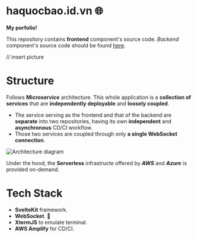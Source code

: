 # haquocbao.id.vn 🌐

**My porfolio!**

This repository contains **frontend** component's source code. _Backend_ component's source code should be found [here](https://github.com/hoangtu47/shell-backend.git).



// insert picture

# Structure

Follows **Microservice** architecture. This whole application is a **collection of services** that are **independently deployable** and **loosely coupled**. 

- The service serving as the frontend and that of the backend are **separate** into two repositories, having its own **independent** and **asynchronous** CD/CI workflow. 
- Those two services are coupled through only **a single WebSocket connection**.

![Architecture diagram](https://github.com/user-attachments/assets/9bbf9ff7-f510-4a8d-8b56-351bde6fa586)

Under the hood, the **Serverless** infrastructe offered by _**AWS**_ and _**Azure**_ is provided on-demand.

# Tech Stack

- **SvelteKit** framework.
- **WebSocket**. 🔌
- **XtermJS** to emulate terminal.
- **AWS Amplify** for CD/CI.
